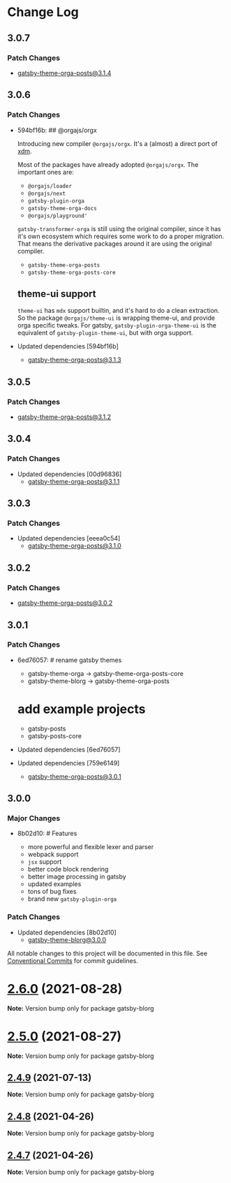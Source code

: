 # Change Log

## 3.0.7

### Patch Changes

- gatsby-theme-orga-posts@3.1.4

## 3.0.6

### Patch Changes

- 594bf16b: ## @orgajs/orgx

  Introducing new compiler `@orgajs/orgx`. It's a (almost) a direct port of [xdm](https://github.com/wooorm/xdm).

  Most of the packages have already adopted `@orgajs/orgx`. The important ones are:

  - `@orgajs/loader`
  - `@orgajs/next`
  - `gatsby-plugin-orga`
  - `gatsby-theme-orga-docs`
  - `@orgajs/playground'`

  `gatsby-transformer-orga` is still using the original compiler, since it has it's own ecosystem which requires some work to do a proper migration. That means the derivative packages around it are using the original compiler.

  - `gatsby-theme-orga-posts`
  - `gatsby-theme-orga-posts-core`

  ## theme-ui support

  `theme-ui` has `mdx` support builtin, and it's hard to do a clean extraction. So the package `@orgajs/theme-ui` is wrapping theme-ui, and provide orga specific tweaks. For gatsby, `gatsby-plugin-orga-theme-ui` is the equivalent of `gatsby-plugin-theme-ui`, but with orga support.

- Updated dependencies [594bf16b]
  - gatsby-theme-orga-posts@3.1.3

## 3.0.5

### Patch Changes

- gatsby-theme-orga-posts@3.1.2

## 3.0.4

### Patch Changes

- Updated dependencies [00d96836]
  - gatsby-theme-orga-posts@3.1.1

## 3.0.3

### Patch Changes

- Updated dependencies [eeea0c54]
  - gatsby-theme-orga-posts@3.1.0

## 3.0.2

### Patch Changes

- gatsby-theme-orga-posts@3.0.2

## 3.0.1

### Patch Changes

- 6ed76057: # rename gatsby themes

  - gatsby-theme-orga -> gatsby-theme-orga-posts-core
  - gatsby-theme-blorg -> gatsby-theme-orga-posts

  # add example projects

  - gatsby-posts
  - gatsby-posts-core

- Updated dependencies [6ed76057]
- Updated dependencies [759e6149]
  - gatsby-theme-orga-posts@3.0.1

## 3.0.0

### Major Changes

- 8b02d10: # Features

  - more powerful and flexible lexer and parser
  - webpack support
  - `jsx` support
  - better code block rendering
  - better image processing in gatsby
  - updated examples
  - tons of bug fixes
  - brand new `gatsby-plugin-orga`

### Patch Changes

- Updated dependencies [8b02d10]
  - gatsby-theme-blorg@3.0.0

All notable changes to this project will be documented in this file.
See [Conventional Commits](https://conventionalcommits.org) for commit guidelines.

# [2.6.0](https://github.com/gatsbyjs/gatsby-starter-default/compare/v2.5.0...v2.6.0) (2021-08-28)

**Note:** Version bump only for package gatsby-blorg

# [2.5.0](https://github.com/gatsbyjs/gatsby-starter-default/compare/v2.4.9...v2.5.0) (2021-08-27)

**Note:** Version bump only for package gatsby-blorg

## [2.4.9](https://github.com/gatsbyjs/gatsby-starter-default/compare/v2.4.8...v2.4.9) (2021-07-13)

**Note:** Version bump only for package gatsby-blorg

## [2.4.8](https://github.com/gatsbyjs/gatsby-starter-default/compare/v2.4.7...v2.4.8) (2021-04-26)

**Note:** Version bump only for package gatsby-blorg

## [2.4.7](https://github.com/gatsbyjs/gatsby-starter-default/compare/v2.4.6...v2.4.7) (2021-04-26)

**Note:** Version bump only for package gatsby-blorg
